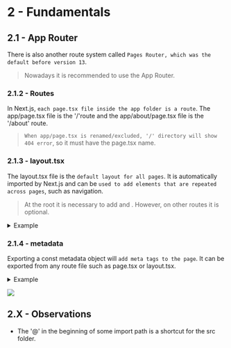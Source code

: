# 2 - Fundamentals

## 2.1 - App Router

There is also another route system called `Pages Router, which was the default before version 13`. 
> Nowadays it is recommended to use the App Router.

### 2.1.2 - Routes

In Next.js, `each page.tsx file inside the app folder is a route`. The app/page.tsx file is the '/'route and the app/about/page.tsx file is the '/about' route.

> `When app/page.tsx is renamed/excluded, '/' directory will show 404 error`, so it must have the page.tsx name.

### 2.1.3 - layout.tsx

The layout.tsx file is the `default layout for all pages`. It is automatically imported by Next.js and can be `used to add elements that are repeated across pages`, such as navigation.

> At the root it is necessary to add <html> and <body>. However, on other routes it is optional.

<details>
<summary>Example</summary>

```ts
//layout.tsx
import type { Metadata } from 'next';
import './globals.scss';
import Menu from '@/components/menu';

export const metadata: Metadata = {
  title: 'Next.js',
  description: 'Created by eD0o',
};

export default function RootLayout({
  children,
}: Readonly<{
  children: React.ReactNode;
}>) {
  return (
    <html lang="pt-BR">
      <body>
        <Menu/> // -> content that will be seen in every page
        {children}
      </body>
    </html>
  );
}
```

</details>

### 2.1.4 - metadata

Exporting a const metadata object will `add meta tags to the page`. It can be exported from any route file such as page.tsx or layout.tsx.

<details>
<summary>Example</summary>

```ts
import { Metadata } from 'next'; 

// use the Metadata inferface to see what are the correct values
export const metadata: Metadata = { 
  title: 'About',
  description: 'About page',
};

export default function AboutPage() {
  return (
    <main>
      <h2>About</h2>
    </main>
  );
}
```

</details>

[![](https://i.imgur.com/SdsQgq6m.jpg)](https://i.imgur.com/SdsQgq6.png)

## 2.X - Observations

- The '@' in the beginning of some import path is a shortcut for the src folder.
